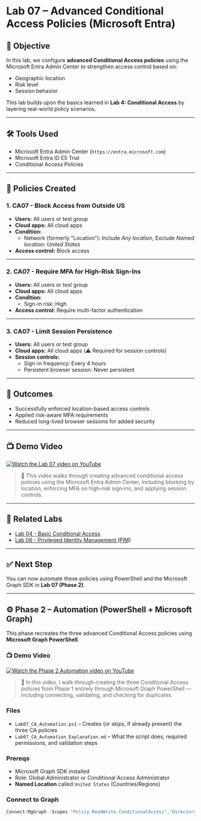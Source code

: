 # Lab 07 – Advanced Conditional Access Policies (Microsoft Entra)

## 🎯 Objective
In this lab, we configure **advanced Conditional Access policies** using the Microsoft Entra Admin Center to strengthen access control based on:
- Geographic location
- Risk level
- Session behavior

This lab builds upon the basics learned in **Lab 4: Conditional Access** by layering real-world policy scenarios.

---

## 🛠️ Tools Used
- Microsoft Entra Admin Center (`https://entra.microsoft.com`)
- Microsoft Entra ID E5 Trial
- Conditional Access Policies

---

## 🔐 Policies Created

### 1. **CA07 - Block Access from Outside US**
- **Users:** All users or test group
- **Cloud apps:** All cloud apps
- **Condition:** 
  - Network (formerly "Location"): Include *Any location*, Exclude *Named location: United States*
- **Access control:** Block access

---

### 2. **CA07 - Require MFA for High-Risk Sign-Ins**
- **Users:** All users or test group
- **Cloud apps:** All cloud apps
- **Condition:** 
  - Sign-in risk: High
- **Access control:** Require multi-factor authentication

---

### 3. **CA07 - Limit Session Persistence**
- **Users:** All users or test group
- **Cloud apps:** All cloud apps (⚠️ Required for session controls)
- **Session controls:**
  - Sign-in frequency: Every 4 hours
  - Persistent browser session: Never persistent

---

## 🧪 Outcomes
- Successfully enforced location-based access controls
- Applied risk-aware MFA requirements
- Reduced long-lived browser sessions for added security

---

## 📺 Demo Video

[![Watch the Lab 07 video on YouTube](https://img.youtube.com/vi/Qp_mlMXNGzo/0.jpg)](https://www.youtube.com/watch?v=Qp_mlMXNGzo)

> 🎥 This video walks through creating advanced conditional access policies using the Microsoft Entra Admin Center, including blocking by location, enforcing MFA on high‑risk sign‑ins, and applying session controls.


---

## 🔗 Related Labs
- [Lab 04 - Basic Conditional Access](../Lab04-Conditional-Access/README.md)
- [Lab 06 - Privileged Identity Management (PIM)](../Lab06-PIM/README.md)

---

## ✅ Next Step
You can now automate these policies using PowerShell and the Microsoft Graph SDK in **Lab 07 (Phase 2)**.

---

## ⚙️ Phase 2 – Automation (PowerShell + Microsoft Graph)

This phase recreates the three advanced Conditional Access policies using **Microsoft Graph PowerShell**.

### 📺 Demo Video
[![Watch the Phase 2 Automation video on YouTube](https://img.youtube.com/vi/YOUR_VIDEO_ID_HERE/0.jpg)](https://www.youtube.com/watch?v=YOUR_VIDEO_ID_HERE)

> 🎥 In this video, I walk through creating the three Conditional Access policies from Phase 1 entirely through Microsoft Graph PowerShell — including connecting, validating, and checking for duplicates.

### Files
- `Lab07_CA_Automation.ps1` – Creates (or skips, if already present) the three CA policies
- `Lab07_CA_Automation_Explanation.md` – What the script does, required permissions, and validation steps

### Prereqs
- Microsoft Graph SDK installed
- Role: Global Administrator or Conditional Access Administrator
- **Named Location** called `United States` (Countries/Regions)

### Connect to Graph
```powershell
Connect-MgGraph -Scopes "Policy.ReadWrite.ConditionalAccess","Directory.Read.All"

